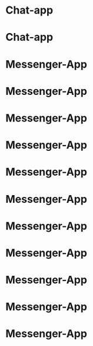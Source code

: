 # Chat-app
# Chat-app
# Messenger-App
# Messenger-App
# Messenger-App
# Messenger-App
# Messenger-App
# Messenger-App
# Messenger-App
# Messenger-App
# Messenger-App
# Messenger-App
# Messenger-App

